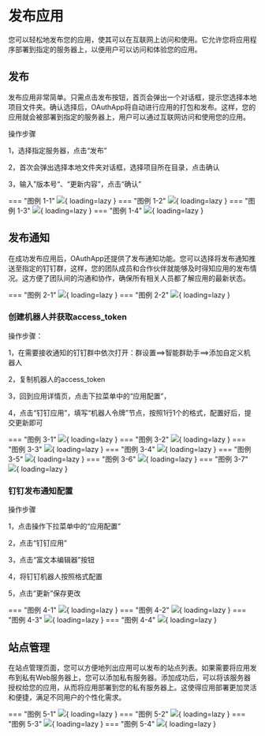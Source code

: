 # 发布应用

您可以轻松地发布您的应用，使其可以在互联网上访问和使用。它允许您将应用程序部署到指定的服务器上，以便用户可以访问和体验您的应用。

## 发布

发布应用非常简单。只需点击发布按钮，首页会弹出一个对话框，提示您选择本地项目文件夹。确认选择后，OAuthApp将自动进行应用的打包和发布。这样，您的应用就会被部署到指定的服务器上，用户可以通过互联网访问和使用您的应用。

操作步骤

1，选择指定服务器，点击“发布”

2，首次会弹出选择本地文件夹对话框，选择项目所在目录，点击确认

3，输入”版本号“、“更新内容”，点击“确认”

=== "图例 1-1"
    ![](https://docs.oauthapp.com/doc_app_publish/1-1.png){ loading=lazy }
=== "图例 1-2"
    ![](https://docs.oauthapp.com/doc_app_publish/1-2.png){ loading=lazy }
=== "图例 1-3"
    ![](https://docs.oauthapp.com/doc_app_publish/1-3.png){ loading=lazy }
=== "图例 1-4"
    ![](https://docs.oauthapp.com/doc_app_publish/1-4.png){ loading=lazy }

## 发布通知

在成功发布应用后，OAuthApp还提供了发布通知功能。您可以选择将发布通知推送至指定的钉钉群，这样，您的团队成员和合作伙伴就能够及时得知应用的发布情况。这方便了团队间的沟通和协作，确保所有相关人员都了解应用的最新状态。

=== "图例 2-1"
    ![](https://docs.oauthapp.com/doc_app_publish/2-1.png){ loading=lazy }
=== "图例 2-2"
    ![](https://docs.oauthapp.com/doc_app_publish/2-2.png){ loading=lazy }

### 创建机器人并获取access_token

操作步骤：

1，在需要接收通知的钉钉群中依次打开：群设置==>智能群助手==>添加自定义机器人

2，复制机器人的access_token

3，回到应用详情页，点击下拉菜单中的“应用配置”，

4，点击“钉钉应用”，填写“机器人令牌”节点，按照1行1个的格式，配置好后，提交更新即可

=== "图例 3-1"
    ![](https://docs.oauthapp.com/doc_app_publish/3-1.png){ loading=lazy }
=== "图例 3-2"
    ![](https://docs.oauthapp.com/doc_app_publish/3-2.png){ loading=lazy }
=== "图例 3-3"
    ![](https://docs.oauthapp.com/doc_app_publish/3-3.png){ loading=lazy }
=== "图例 3-4"
    ![](https://docs.oauthapp.com/doc_app_publish/3-4.png){ loading=lazy }
=== "图例 3-5"
    ![](https://docs.oauthapp.com/doc_app_publish/3-5.png){ loading=lazy }
=== "图例 3-6"
    ![](https://docs.oauthapp.com/doc_app_publish/3-6.png){ loading=lazy }
=== "图例 3-7"
    ![](https://docs.oauthapp.com/doc_app_publish/3-7.png){ loading=lazy }

### 钉钉发布通知配置

操作步骤

1，点击操作下拉菜单中的“应用配置”

2，点击“钉钉应用”

3，点击“富文本编辑器”按钮

4，将钉钉机器人按照格式配置

5，点击“更新”保存更改

=== "图例 4-1"
    ![](https://docs.oauthapp.com/doc_app_publish/4-1.png){ loading=lazy }
=== "图例 4-2"
    ![](https://docs.oauthapp.com/doc_app_publish/4-2.png){ loading=lazy }
=== "图例 4-3"
    ![](https://docs.oauthapp.com/doc_app_publish/4-3.png){ loading=lazy }
=== "图例 4-4"
    ![](https://docs.oauthapp.com/doc_app_publish/4-4.png){ loading=lazy }

## 站点管理

在站点管理页面，您可以方便地列出应用可以发布的站点列表。如果需要将应用发布到私有Web服务器上，您可以添加私有服务器。添加成功后，可以将该服务器授权给您的应用，从而将应用部署到您的私有服务器上。这使得应用部署更加灵活和便捷，满足不同用户的个性化需求。

=== "图例 5-1"
    ![](https://docs.oauthapp.com/doc_app_publish/5-1.png){ loading=lazy }
=== "图例 5-2"
    ![](https://docs.oauthapp.com/doc_app_publish/5-2.png){ loading=lazy }
=== "图例 5-3"
    ![](https://docs.oauthapp.com/doc_app_publish/5-3.png){ loading=lazy }
=== "图例 5-4"
    ![](https://docs.oauthapp.com/doc_app_publish/5-4.png){ loading=lazy }
